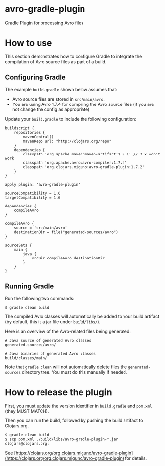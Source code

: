 avro-gradle-plugin
==================

Gradle Plugin for processing Avro files


# How to use

This section demonstrates how to configure Gradle to integrate the compilation of Avro source files as part of a build.

## Configuring Gradle

The example ``build.gradle`` shown below assumes that:

* Avro source files are stored in ``src/main/avro``.
* You are using Avro 1.7.4 for compiling the Avro source files (if you are not change the config as appropriate)


Update your ``build.gradle`` to include the following configuration:

    buildscript {
        repositories {
            mavenCentral()
            mavenRepo url: "http://clojars.org/repo"
        }
        dependencies {
            classpath 'org.apache.maven:maven-artifact:2.2.1' // 3.x won't work
            classpath 'org.apache.avro:avro-compiler:1.7.4'
            classpath 'org.clojars.miguno:avro-gradle-plugin:1.7.2'
        }
    }

    apply plugin: 'avro-gradle-plugin'

    sourceCompatibility = 1.6
    targetCompatibility = 1.6

    dependencies {
        compileAvro
    }

    compileAvro {
        source = 'src/main/avro'
        destinationDir = file("generated-sources/avro")
    }

    sourceSets {
        main {
            java {
                srcDir compileAvro.destinationDir
            }
        }
    }


## Running Gradle

Run the following two commands:

    $ gradle clean build

The compiled Avro classes will automatically be added to your build artifact (by default, this is a jar file under
``build/libs/``).

Here is an overview of the Avro-related files being generated:

    # Java source of generated Avro classes
    generated-sources/avro/

    # Java binaries of generated Avro classes
    build/classes/main/

Note that ``gradle clean`` will not automatically delete files the ``generated-sources`` directory tree.  You must do
this manually if needed.


# How to release the plugin

First, you must update the version identifier in ``build.gradle`` and ``pom.xml`` (they MUST MATCH).

Then you can run the build, followed by pushing the build artifact to Clojars.org.

    $ gradle clean build
    $ scp pom.xml ./build/libs/avro-gradle-plugin-*.jar clojars@clojars.org:

See [https://clojars.org/org.clojars.miguno/avro-gradle-plugin](https://clojars.org/org.clojars.miguno/avro-gradle-plugin)
for details.
